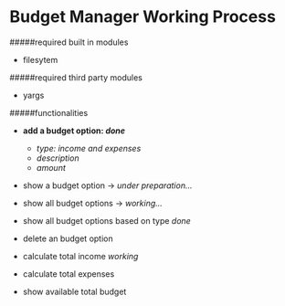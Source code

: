 Budget Manager Working Process
==============================

#####required built in modules
* filesytem

#####required third party modules
* yargs

#####functionalities
* **add a budget option: _done_**
	* _type: income and expenses_
	* _description_
	* _amount_

* show a budget option -> _under preparation..._
* show all budget options -> _working..._
* show all budget options based on type _done_
* delete an budget option
* calculate total income _working_
* calculate total expenses
* show available total budget
